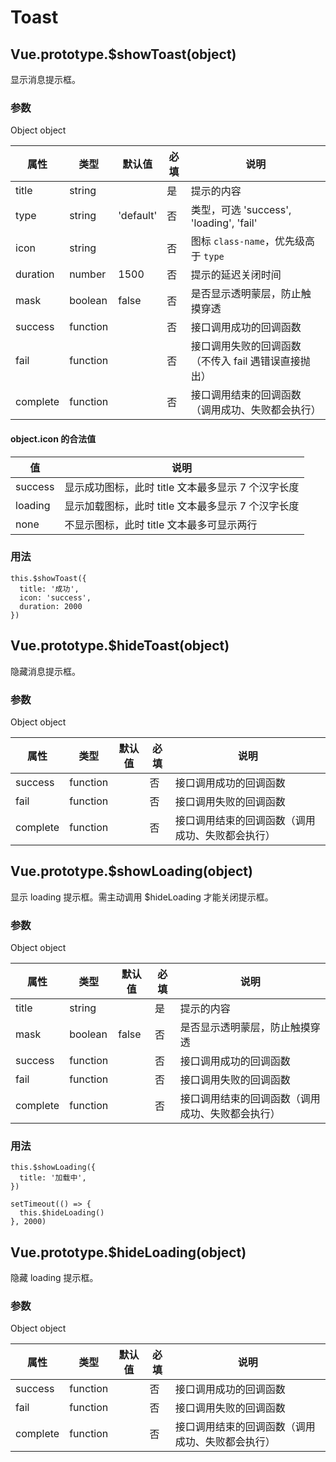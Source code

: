 # Toast

## <a name="showToast">Vue.prototype.\$showToast(object)</a>

显示消息提示框。

### 参数

Object object

| 属性     | 类型     | 默认值    | 必填 | 说明                                                 |
| -------- | -------- | --------- | ---- | ---------------------------------------------------- |
| title    | string   |           | 是   | 提示的内容                                           |
| type     | string   | 'default' | 否   | 类型，可选 'success', 'loading', 'fail'              |
| icon     | string   |           | 否   | 图标 `class-name`，优先级高于 `type`                 |
| duration | number   | 1500      | 否   | 提示的延迟关闭时间                                   |
| mask     | boolean  | false     | 否   | 是否显示透明蒙层，防止触摸穿透                       |
| success  | function |           | 否   | 接口调用成功的回调函数                               |
| fail     | function |           | 否   | 接口调用失败的回调函数（不传入 fail 遇错误直接抛出） |
| complete | function |           | 否   | 接口调用结束的回调函数（调用成功、失败都会执行）     |

#### object.icon 的合法值

| 值      | 说明                                               |
| ------- | -------------------------------------------------- |
| success | 显示成功图标，此时 title 文本最多显示 7 个汉字长度 |
| loading | 显示加载图标，此时 title 文本最多显示 7 个汉字长度 |
| none    | 不显示图标，此时 title 文本最多可显示两行          |

### 用法

```
this.$showToast({
  title: '成功',
  icon: 'success',
  duration: 2000
})
```

## <a name="hideToast">Vue.prototype.\$hideToast(object)</a>

隐藏消息提示框。

### 参数

Object object

| 属性     | 类型     | 默认值 | 必填 | 说明                                             |
| -------- | -------- | ------ | ---- | ------------------------------------------------ |
| success  | function |        | 否   | 接口调用成功的回调函数                           |
| fail     | function |        | 否   | 接口调用失败的回调函数                           |
| complete | function |        | 否   | 接口调用结束的回调函数（调用成功、失败都会执行） |

## <a name="showLoading">Vue.prototype.\$showLoading(object)</a>

显示 loading 提示框。需主动调用 \$hideLoading 才能关闭提示框。

### 参数

Object object

| 属性     | 类型     | 默认值 | 必填 | 说明                                             |
| -------- | -------- | ------ | ---- | ------------------------------------------------ |
| title    | string   |        | 是   | 提示的内容                                       |
| mask     | boolean  | false  | 否   | 是否显示透明蒙层，防止触摸穿透                   |
| success  | function |        | 否   | 接口调用成功的回调函数                           |
| fail     | function |        | 否   | 接口调用失败的回调函数                           |
| complete | function |        | 否   | 接口调用结束的回调函数（调用成功、失败都会执行） |

### 用法

```
this.$showLoading({
  title: '加载中',
})

setTimeout(() => {
  this.$hideLoading()
}, 2000)
```

## <a name="hideLoading">Vue.prototype.\$hideLoading(object)</a>

隐藏 loading 提示框。

### 参数

Object object

| 属性     | 类型     | 默认值 | 必填 | 说明                                             |
| -------- | -------- | ------ | ---- | ------------------------------------------------ |
| success  | function |        | 否   | 接口调用成功的回调函数                           |
| fail     | function |        | 否   | 接口调用失败的回调函数                           |
| complete | function |        | 否   | 接口调用结束的回调函数（调用成功、失败都会执行） |
